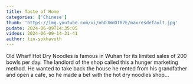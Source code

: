 ```yaml
---
title: Taste of Home
categories: ['Chinese']
thumb: 'https://img.youtube.com/vi/nhDJWnOT87E/maxresdefault.jpg'
pudate: 2024-06-09T14:35:05
videos: 2024-06-09-14-31-41
author: tin-sokhavuth
---
```

Old Wharf Hot Dry Noodles is famous in Wuhan for its limited sales of 200 bowls per day. The landlord of the shop called this a hunger marketing method. He wanted to take back the house he rented from his grandfather and open a cafe, so he made a bet with the hot dry noodles shop...